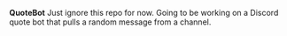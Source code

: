 **QuoteBot**
Just ignore this repo for now.
Going to be working on a Discord quote bot that pulls a random message from a channel.